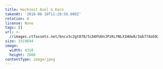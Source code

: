 ```yaml
---
title: Hochzeit Axel & Karo
takenAt: '2016-06-10T11:28:56.000Z'
rotation: 0
license: None
tags: []
url: >-
  //images.ctfassets.net/bncv3c2gt878/5ib6FUUnJPzKLYNLX1HUw9/3ab774a502e2335f29d085e007169726/hochzeit-axel--karo_28099906791_o
size: 3319694
image:
  width: 4310
  height: 2868
contentType: image/jpeg
---
```


